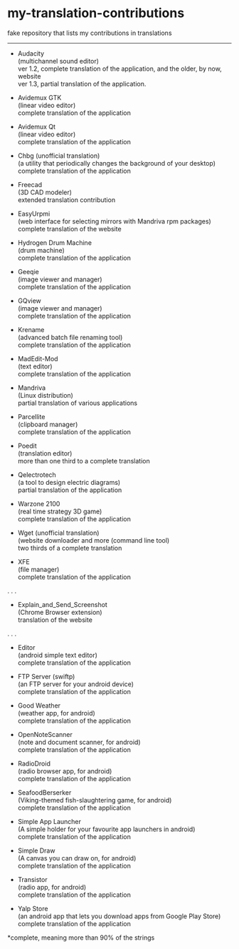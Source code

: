 # my-translation-contributions
fake repository that lists my contributions in translations
      
---
      
- Audacity      
      (multichannel sound editor)      
      ver 1.2, complete translation of the application, and the older, by now, website      
      ver 1.3, partial translation of the application.      
      
- Avidemux GTK      
      (linear video editor)      
      complete translation of the application      
      
- Avidemux Qt      
      (linear video editor)      
      complete translation of the application      
      
- Chbg   (unofficial translation)      
      (a utility that periodically changes the background of your desktop)      
      complete translation of the application      
      
- Freecad      
      (3D CAD modeler)      
      extended translation contribution      
      
- EasyUrpmi      
      (web interface for selecting mirrors with Mandriva rpm packages)      
      complete translation of the website      
      
- Hydrogen Drum Machine      
      (drum machine)      
      complete translation of the application      
      
- Geeqie    
      (image viewer and manager)      
      complete translation of the application      
      
- GQview      
      (image viewer and manager)      
      complete translation of the application      
      
- Krename      
      (advanced batch file renaming tool)      
      complete translation of the application      
      
- MadEdit-Mod      
      (text editor)      
      complete translation of the application      
      
- Mandriva      
      (Linux distribution)      
      partial translation of various applications      
      
- Parcellite      
      (clipboard manager)      
      complete translation of the application      
      
- Poedit      
      (translation editor)      
      more than one third to a complete translation      
      
- Qelectrotech      
      (a tool to design electric diagrams)      
      partial translation of the application      
      
- Warzone 2100      
      (real time strategy 3D game)      
      complete translation of the application      
      
- Wget   (unofficial translation)      
      (website downloader and more (command line tool)      
      two thirds of a complete translation      
      
- XFE      
      (file manager)      
      complete translation of the application      
      
.
.
.
      
- Explain_and_Send_Screenshot      
      (Chrome Browser extension)      
      translation of the website      
      
.
.
.
      
- Editor      
      (android simple text editor)      
      complete translation of the application      
      
- FTP Server (swiftp)      
      (an FTP server for your android device)      
      complete translation of the application      
      
- Good Weather      
      (weather app, for android)      
      complete translation of the application      
      
- OpenNoteScanner      
      (note and document scanner, for android)      
      complete translation of the application      
      
- RadioDroid      
      (radio browser app, for android)      
      complete translation of the application      
      
- SeafoodBerserker      
      (Viking-themed fish-slaughtering game, for android)      
      complete translation of the application      
      
- Simple App Launcher      
      (A simple holder for your favourite app launchers in android)      
      complete translation of the application      
      
- Simple Draw      
      (A canvas you can draw on, for android)      
      complete translation of the application      
      
- Transistor      
      (radio app, for android)      
      complete translation of the application   
      
- Yalp Store      
      (an android app that lets you download apps from Google Play Store)      
      complete translation of the application      
      
      
      
      
*complete, meaning more than 90% of the strings      
      
